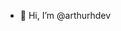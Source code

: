 - 👋 Hi, I’m @arthurhdev

<!---
arthurhdev/arthurhdev is a ✨ special ✨ repository because its `README.md` (this file) appears on your GitHub profile.
You can click the Preview link to take a look at your changes.
--->
